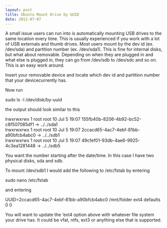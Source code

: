 ```yaml
---
layout: post
title: Ubuntu Mount Drive by UUID
date: 2012-07-07
---
```


A small issue users can run into is automatically mounting USB drives to the same location every time. This is usually experienced if you work with a lot of USB externals and thumb drives. Most users mount by the dev id (ex. /dev/sda) and partition number (ex. /dev/sda1). This is fine for internal disks, but what about removable. Depending on when they are plugged in and what else is plugged in, they can go from /dev/sdb to /dev/sdc and so on. This is an easy work around.  

Insert your removable device and locate which dev id and partition number that your device<span style="background-color: white;">currently has.</span>  

Now run  
  
sudo ls -l /dev/disk/by-uuid  
  


the output should look similar to this  
  
lrwxrwxrwx 1 root root 10 Jul 5 19:07 155fb40b-8206-4b92-bc52-c8f507085df1 -&gt; ../../sda1  
lrwxrwxrwx 1 root root 10 Jul 5 19:07 2ccacd65-4ac7-4ebf-81bb-a90bfcb4abc0 -&gt; ../../sdb1  
lrwxrwxrwx 1 root root 10 Jul 5 19:07 49cfef01-93db-4ae6-9925-4c3ea1281448 -&gt; ../../sdb5  
  


You want the number starting after the date/time. In this case I have two physical disks, sda and sdb.  

To mount /dev/sdb1 I would add the following to /etc/fstab by entering  

  
sudo nano /etc/fstab  
  


and entering  
  
UUID=<span style="background-color: white;">2ccacd65-4ac7-4ebf-81bb-a90bfcb4abc0  /mnt/folder  ext4  defaults  0  0</span>  
  


<span style="background-color: white;">You will want to update the &#8216;ext4 option above with whatever file system your drive has. It could be vfat, ntfs, ext3 or anything else that is supported.</span>
